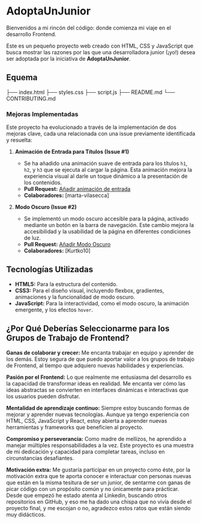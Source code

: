 # AdoptaUnJunior
Bienvenidos a mi rincón del código: donde comienza mi viaje en el desarrollo Frontend.

Este es un pequeño proyecto web creado con HTML, CSS y JavaScript que busca mostrar las razones por las que una desarrolladora junior (¡yo!) desea ser adoptada por la iniciativa de **AdoptaUnJunior**.

## Equema

├── index.html
├── styles.css
├── script.js
├── README.md
└── CONTRIBUTING.md


### Mejoras Implementadas

Este proyecto ha evolucionado a través de la implementación de dos mejoras clave, cada una relacionada con una issue previamente identificada y resuelta:

1. **Animación de Entrada para Títulos (Issue #1)**
   - Se ha añadido una animación suave de entrada para los títulos `h1`, `h2`, y `h3` que se ejecuta al cargar la página. Esta animación mejora la experiencia visual al darle un toque dinámico a la presentación de los contenidos.
   - **Pull Request:** [Añadir animación de entrada](https://github.com/ReyesMorales/AdoptaUnJunior/pull/7)
   - **Colaboradores:** [marta-vilasecca]

2. **Modo Oscuro (Issue #2)**
   - Se implementó un modo oscuro accesible para la página, activado mediante un botón en la barra de navegación. Este cambio mejora la accesibilidad y la usabilidad de la página en diferentes condiciones de luz.
   - **Pull Request:** [Añadir Modo Oscuro](https://github.com/ReyesMorales/AdoptaUnJunior/pull/6) 
   - **Colaboradores:** [Kurtko10]


## Tecnologías Utilizadas

- **HTML5:** Para la estructura del contenido.
- **CSS3:** Para el diseño visual, incluyendo flexbox, gradientes, animaciones y la funcionalidad de modo oscuro.
- **JavaScript:** Para la interactividad, como el modo oscuro, la animación emergente, y los efectos `hover`.

## ¿Por Qué Deberías Seleccionarme para los Grupos de Trabajo de Frontend?

**Ganas de colaborar y crecer:** Me encanta trabajar en equipo y aprender de los demás. Estoy segura de que puedo aportar valor a los grupos de trabajo de Frontend, al tiempo que adquiero nuevas habilidades y experiencias.

**Pasión por el Frontend:** Lo que realmente me entusiasma del desarrollo es la capacidad de transformar ideas en realidad. Me encanta ver cómo las ideas abstractas se convierten en interfaces dinámicas e interactivas que los usuarios pueden disfrutar.

**Mentalidad de aprendizaje continuo:** Siempre estoy buscando formas de mejorar y aprender nuevas tecnologías. Aunque ya tengo experiencia con HTML, CSS, JavaScript y React, estoy abierta a aprender nuevas herramientas y frameworks que beneficien al proyecto.

**Compromiso y perseverancia:** Como madre de mellizos, he aprendido a manejar múltiples responsabilidades a la vez. Este proyecto es una muestra de mi dedicación y capacidad para completar tareas, incluso en circunstancias desafiantes.

**Motivación extra:** Me gustaría participar en un proyecto como éste, por la motivación extra que te aporta conocer e interactuar con personas nuevas que están en la misma tesitura de ser un junior, de sentarme con ganas de picar código con un propósito común y no únicamente para prácticar. Desde que empezó he estado atenta al Linkedin, buscando otros repositorios en GitHub, y eso me ha dado una chispa que no vivía desde el proyecto final, y me escojan o no, agradezco estos ratos que están siendo muy didácticos.




